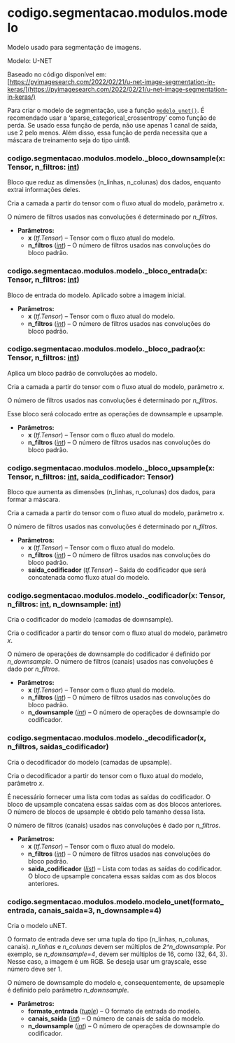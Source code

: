 <a id="module-codigo.segmentacao.modulos.modelo"></a>

<a id="codigo-segmentacao-modulos-modelo"></a>

# codigo.segmentacao.modulos.modelo

Modelo usado para segmentação de imagens.

Modelo: U-NET

Baseado no código disponível em: [https://pyimagesearch.com/2022/02/21/u-net-image-segmentation-in-keras/](https://pyimagesearch.com/2022/02/21/u-net-image-segmentation-in-keras/)

Para criar o modelo de segmentação, use a função [`modelo_unet()`](#codigo.segmentacao.modulos.modelo.modelo_unet). É recomendado usar a
‘sparse_categorical_crossentropy’ como função de perda. Se usado essa função de perda,
não use apenas 1 canal de saída, use 2 pelo menos. Além disso, essa função de perda necessita
que a máscara de treinamento seja do tipo uint8.

<a id="codigo.segmentacao.modulos.modelo._bloco_downsample"></a>

### codigo.segmentacao.modulos.modelo.\_bloco_downsample(x: Tensor, n_filtros: [int](https://docs.python.org/3/library/functions.html#int))

Bloco que reduz as dimensões (n_linhas, n_colunas) dos dados, enquanto extrai informações deles.

Cria a camada a partir do tensor com o fluxo atual do modelo, parâmetro *x*.

O número de filtros usados nas convoluções é determinado por *n_filtros*.

* **Parâmetros:**
  * **x** (*tf.Tensor*) – Tensor com o fluxo atual do modelo.
  * **n_filtros** ([*int*](https://docs.python.org/3/library/functions.html#int)) – O número de filtros usados nas convoluções do bloco padrão.

<a id="codigo.segmentacao.modulos.modelo._bloco_entrada"></a>

### codigo.segmentacao.modulos.modelo.\_bloco_entrada(x: Tensor, n_filtros: [int](https://docs.python.org/3/library/functions.html#int))

Bloco de entrada do modelo. Aplicado sobre a imagem inicial.

* **Parâmetros:**
  * **x** (*tf.Tensor*) – Tensor com o fluxo atual do modelo.
  * **n_filtros** ([*int*](https://docs.python.org/3/library/functions.html#int)) – O número de filtros usados nas convoluções do bloco padrão.

<a id="codigo.segmentacao.modulos.modelo._bloco_padrao"></a>

### codigo.segmentacao.modulos.modelo.\_bloco_padrao(x: Tensor, n_filtros: [int](https://docs.python.org/3/library/functions.html#int))

Aplica um bloco padrão de convoluções ao modelo.

Cria a camada a partir do tensor com o fluxo atual do modelo, parâmetro *x*.

O número de filtros usados nas convoluções é determinado por *n_filtros*.

Esse bloco será colocado entre as operações de downsample e upsample.

* **Parâmetros:**
  * **x** (*tf.Tensor*) – Tensor com o fluxo atual do modelo.
  * **n_filtros** ([*int*](https://docs.python.org/3/library/functions.html#int)) – O número de filtros usados nas convoluções do bloco padrão.

<a id="codigo.segmentacao.modulos.modelo._bloco_upsample"></a>

### codigo.segmentacao.modulos.modelo.\_bloco_upsample(x: Tensor, n_filtros: [int](https://docs.python.org/3/library/functions.html#int), saida_codificador: Tensor)

Bloco que aumenta as dimensões (n_linhas, n_colunas) dos dados, para formar a máscara.

Cria a camada a partir do tensor com o fluxo atual do modelo, parâmetro *x*.

O número de filtros usados nas convoluções é determinado por *n_filtros*.

* **Parâmetros:**
  * **x** (*tf.Tensor*) – Tensor com o fluxo atual do modelo.
  * **n_filtros** ([*int*](https://docs.python.org/3/library/functions.html#int)) – O número de filtros usados nas convoluções do bloco padrão.
  * **saida_codificador** (*tf.Tensor*) – Saida do codificador que será concatenada como fluxo atual do modelo.

<a id="codigo.segmentacao.modulos.modelo._codificador"></a>

### codigo.segmentacao.modulos.modelo.\_codificador(x: Tensor, n_filtros: [int](https://docs.python.org/3/library/functions.html#int), n_downsample: [int](https://docs.python.org/3/library/functions.html#int))

Cria o codificador do modelo (camadas de downsample).

Cria o codificador a partir do tensor com o fluxo atual do modelo, parâmetro *x*.

O número de operações de downsample do codificador é definido por *n_downsample*. O número de filtros
(canais) usados nas convoluções é dado por *n_filtros*.

* **Parâmetros:**
  * **x** (*tf.Tensor*) – Tensor com o fluxo atual do modelo.
  * **n_filtros** ([*int*](https://docs.python.org/3/library/functions.html#int)) – O número de filtros usados nas convoluções do bloco padrão.
  * **n_downsample** ([*int*](https://docs.python.org/3/library/functions.html#int)) – O número de operações de downsample do codificador.

<a id="codigo.segmentacao.modulos.modelo._decodificador"></a>

### codigo.segmentacao.modulos.modelo.\_decodificador(x, n_filtros, saidas_codificador)

Cria o decodificador do modelo (camadas de upsample).

Cria o decodificador a partir do tensor com o fluxo atual do modelo, parâmetro *x*.

É necessário fornecer uma lista com todas as saídas do codificador. O bloco de upsample concatena
essas saídas com as dos blocos anteriores. O número de blocos de upsample é obtido pelo tamanho
dessa lista.

O número de filtros (canais) usados nas convoluções é dado por *n_filtros*.

* **Parâmetros:**
  * **x** (*tf.Tensor*) – Tensor com o fluxo atual do modelo.
  * **n_filtros** ([*int*](https://docs.python.org/3/library/functions.html#int)) – O número de filtros usados nas convoluções do bloco padrão.
  * **saida_codificador** ([*list*](https://docs.python.org/3/library/stdtypes.html#list)) – Lista com todas as saídas do codificador. O bloco de upsample concatena essas saídas com as dos
    blocos anteriores.

<a id="codigo.segmentacao.modulos.modelo.modelo_unet"></a>

### codigo.segmentacao.modulos.modelo.modelo_unet(formato_entrada, canais_saida=3, n_downsample=4)

Cria o modelo uNET.

O formato de entrada deve ser uma tupla do tipo (n_linhas, n_colunas, canais). *n_linhas* e *n_colunas* devem
ser múltiplos de *2^n_downsample*. Por exemplo, se *n_downsample=4*, devem ser múltiplos de 16, como (32, 64, 3).
Nesse caso, a imagem é um RGB. Se deseja usar um grayscale, esse número deve ser 1.

O número de downsample do modelo e, consequentemente, de upsameple é definido pelo parâmetro *n_downsample*.

* **Parâmetros:**
  * **formato_entrada** ([*tuple*](https://docs.python.org/3/library/stdtypes.html#tuple)) – O formato de entrada do modelo.
  * **canais_saida** ([*int*](https://docs.python.org/3/library/functions.html#int)) – O número de canais de saída do modelo.
  * **n_downsample** ([*int*](https://docs.python.org/3/library/functions.html#int)) – O número de operações de downsample do codificador.
